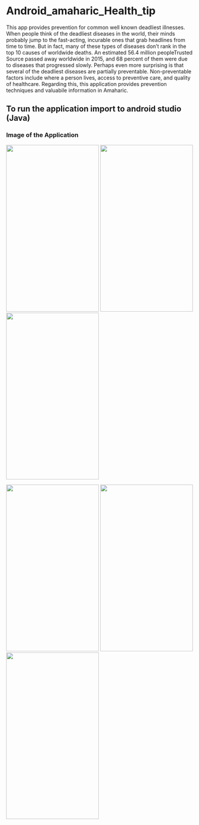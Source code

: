 # Android_amaharic_Health_tip
This app provides prevention for common well known deadliest illnesses.  When people think of the deadliest diseases in the world, their minds probably jump to the fast-acting, incurable ones that grab headlines from time to time. But in fact, many of these types of diseases don’t rank in the top 10 causes of worldwide deaths. An estimated 56.4 million peopleTrusted Source passed away worldwide in 2015, and 68 percent of them were due to diseases that progressed slowly. Perhaps even more surprising is that several of the deadliest diseases are partially preventable. Non-preventable factors include where a person lives, access to preventive care, and quality of healthcare. Regarding this, this application provides prevention techniques and valuabile information in Amaharic.

## To run the application import to android studio (Java)

### Image of the Application
<p float="left">
<img src="https://github.com/seifeakalu/Android_amaharic_Health_tip/blob/master/APK%20file/a.png" width="250" height="450" />
<img src="https://github.com/seifeakalu/Android_amaharic_Health_tip/blob/master/APK%20file/b.png" width="250" height="450" />
<img src="https://github.com/seifeakalu/Android_amaharic_Health_tip/tree/master/APK%20file/c.png" width="250" height="450" />
</p>
<p float="left">
<img src="https://github.com/seifeakalu/Android_amaharic_Health_tip/tree/master/APK%20file/d.png" width="250" height="450" />
<img src="https://github.com/seifeakalu/Android_amaharic_Health_tip/tree/master/APK%20file/e.png" width="250" height="450" />
<img src="https://github.com/seifeakalu/Android_amaharic_Health_tip/tree/master/APK%20file/f.png" width="250" height="450" />
</p>
